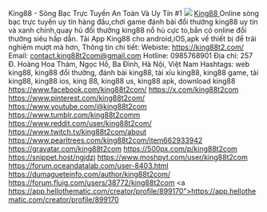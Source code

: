 King88 - Sòng Bạc Trực Tuyến An Toàn Và Uy Tín #1
![](https://s3-ap-northeast-1.amazonaws.com/g0v-hackmd-images/uploads/upload_300068ea27a259226ad8940510ccdf7a.jpg)
<a href="https://king88t2.com/">King88 </a> Online sòng bạc trực tuyến uy tín hàng đầu,chơi game đánh bài đổi thưởng king88 uy tín và xanh chính,quay hủ đổi thưởng king88 nổ hủ cực to,bắn có online đổi thưởng siêu hấp dẫn. Tải App King88 cho android,iOS,apk về thiết bị để trải nghiệm mượt mà hơn,
Thông tin chi tiết: 
Webiste:    <a href="https://king88t2.com/">https://king88t2.com/</a>
Email: contact.king88t2com@gmail.com
Hotline: 0985768901
Địa chỉ: 257 Đ. Hoàng Hoa Thám, Ngọc Hồ, Ba Đình, Hà Nội, Việt Nam
Hashtags: web king88, king88 đổi thưởng, đánh bài king88, tài xỉu king88, king88 game, tải king88, king88 ios, king 88, king88 us, king88 apk, download king88
  <a href="https://www.facebook.com/king88t2com/">https://www.facebook.com/king88t2com/</a>
  <a href="https://x.com/king88t2com">https://x.com/king88t2com</a>
  <a href="https://www.pinterest.com/king88t2com/">https://www.pinterest.com/king88t2com/</a>
  <a href="https://www.youtube.com/@king88t2com">https://www.youtube.com/@king88t2com</a>
  <a href="
https://www.tumblr.com/king88t2comm
">
https://www.tumblr.com/king88t2comm
</a>
  <a href="https://www.reddit.com/user/king88t2com/">https://www.reddit.com/user/king88t2com/</a>
  <a href="https://www.twitch.tv/king88t2com/about">https://www.twitch.tv/king88t2com/about</a>
  <a href="https://www.pearltrees.com/king88t2com/item662933942">https://www.pearltrees.com/king88t2com/item662933942</a>
  <a href="https://gravatar.com/king88t2com">https://gravatar.com/king88t2com</a>
  <a href="https://500px.com/p/king88t2com">https://500px.com/p/king88t2com</a>
<a href="https://snippet.host/ngjdzj">https://snippet.host/ngjdzj</a>
<a href="https://www.moshpyt.com/user/king88t2com">https://www.moshpyt.com/user/king88t2com</a>
<a href="https://forum.oceandatalab.com/user-8403.html">https://forum.oceandatalab.com/user-8403.html</a>
<a href="https://dumagueteinfo.com/author/king88t2com/">https://dumagueteinfo.com/author/king88t2com/</a>
<a href="https://forum.fluig.com/users/38772/king88t2com">https://forum.fluig.com/users/38772/king88t2com</a>
 <a https://app.hellothematic.com/creator/profile/899170">https://app.hellothematic.com/creator/profile/899170</a>
